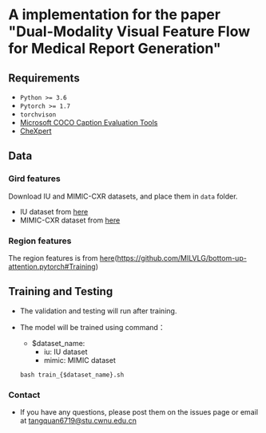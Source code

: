 # A implementation for the paper "Dual-Modality Visual Feature Flow for Medical Report Generation"

## Requirements

- `Python >= 3.6`
- `Pytorch >= 1.7`
- `torchvison`
- [Microsoft COCO Caption Evaluation Tools](https://github.com/tylin/coco-caption)
- [CheXpert](https://github.com/stanfordmlgroup/chexpert-labeler)

## Data

### Gird features

Download IU and MIMIC-CXR datasets, and place them in `data` folder.
- IU dataset from [here](https://iuhealth.org/find-medical-services/x-rays)
- MIMIC-CXR dataset from [here](https://physionet.org/content/mimic-cxr-jpg/2.0.0/)

### Region features

The region features is from [here]([https://iuhealth.org/find-medical-services/x-rays])(https://github.com/MILVLG/bottom-up-attention.pytorch#Training)

## Training and Testing

- The validation and testing will run after training.
- The model will be trained using command：
    - $dataset_name:
        - iu: IU dataset
        - mimic: MIMIC dataset

          
     ```
     bash train_{$dataset_name}.sh
     ```

### Contact
* If you have any questions, please post them on the issues page or email at tangquan6719@stu.cwnu.edu.cn
